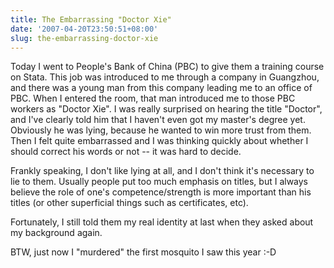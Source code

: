 ```yaml
---
title: The Embarrassing "Doctor Xie"
date: '2007-04-20T23:50:51+08:00'
slug: the-embarrassing-doctor-xie
---
```


Today I went to People's Bank of China (PBC) to give them a training course on Stata. This job was introduced to me through a company in Guangzhou, and there was a young man from this company leading me to an office of PBC. When I entered the room, that man introduced me to those PBC workers as "Doctor Xie". I was really surprised on hearing the title "Doctor", and I've clearly told him that I haven't even got my master's degree yet. Obviously he was lying, because he wanted to win more trust from them. Then I felt quite embarrassed and I was thinking quickly about whether I should correct his words or not -- it was hard to decide.

Frankly speaking, I don't like lying at all, and I don't think it's necessary to lie to them. Usually people put too much emphasis on titles, but I always believe the role of one's competence/strength is more important than his titles (or other superficial things such as certificates, etc).

Fortunately, I still told them  my real identity at last when they asked about my background again.

BTW, just now I "murdered" the first mosquito I saw this year :-D
